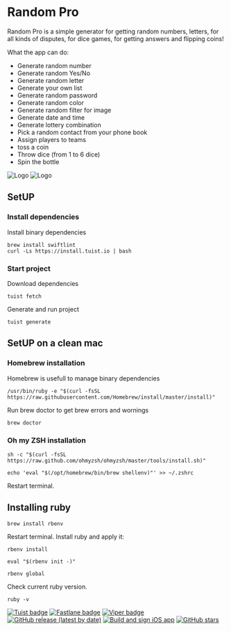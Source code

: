 
# Random Pro

Random Pro is a simple generator for getting random numbers, letters, for all kinds of disputes, for dice games, for getting answers and flipping coins!

What the app can do:
- Generate random number
- Generate random Yes/No
- Generate random letter
- Generate your own list
- Generate random password
- Generate random color
- Generate random filter for image
- Generate date and time
- Generate lottery combination
- Pick a random contact from your phone book
- Assign players to teams
- toss a coin
- Throw dice (from 1 to 6 dice)
- Spin the bottle

![Logo](https://sosinvitalii.com/wp-content/uploads/2022/12/prev_one.png "Random Pro")
![Logo](https://sosinvitalii.com/wp-content/uploads/2022/12/prev_two.png "Random Pro")

## SetUP

### Install dependencies

Install binary dependencies
```
brew install swiftlint
curl -Ls https://install.tuist.io | bash
```

### Start project

Download dependencies
```
tuist fetch
```

Generate and run project
```
tuist generate
```

## SetUP on a clean mac

### Homebrew installation

Homebrew is usefull to manage binary dependencies
```
/usr/bin/ruby -e "$(curl -fsSL https://raw.githubusercontent.com/Homebrew/install/master/install)"
```

Run brew doctor to get brew errors and wornings
```
brew doctor
```

### Oh my ZSH installation

```
sh -c "$(curl -fsSL https://raw.github.com/ohmyzsh/ohmyzsh/master/tools/install.sh)"

echo 'eval "$(/opt/homebrew/bin/brew shellenv)"' >> ~/.zshrc
```

Restart terminal.

## Installing ruby

```
brew install rbenv
```

Restart terminal. Install ruby and аpply it:

```
rbenv install
```

```
eval "$(rbenv init -)"
```

```
rbenv global
```

Check current ruby version.
```
ruby -v
```
[![Tuist badge](https://img.shields.io/badge/Powered%20by-Tuist-blue)](https://tuist.io)
[![Fastlane badge](https://img.shields.io/badge/Powered%20by-Fastlane-orange)](https://fastlane.tools)
[![Viper badge](https://img.shields.io/badge/Architecture-Viper-green)](https://github.com/strongself/The-Book-of-VIPER)
[![GitHub release (latest by date)](https://img.shields.io/github/v/release/V1taS/Random-Pro)](https://github.com/V1taS/Random-Pro/releases)
[![Build and sign iOS app](https://github.com/V1taS/Random-Pro/actions/workflows/upload_to_app_store_connect.yml/badge.svg)](https://github.com/V1taS/Random-Pro/actions/workflows/upload_to_app_store_connect.yml)
[![GitHub stars](https://img.shields.io/github/stars/V1taS/Random-Pro?style=social)](https://github.com/V1taS/Random-Pro/stargazers)

